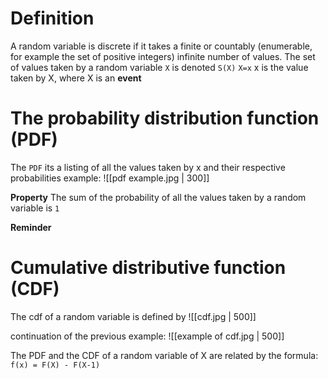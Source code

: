 # Definition
A random variable is discrete if it takes a finite or countably (enumerable, for example the set of positive integers) infinite number of values.
The set of values taken by a random variable `X` is denoted `S(X)`
`X=x` x is the value taken by X, where X is an **event**

# The probability distribution function (PDF)
The `PDF` its a listing of all the values taken by x and their respective probabilities
example:
![[pdf example.jpg | 300]]

**Property**
The sum of the probability of all the values taken by a random variable is `1`

**Reminder**

# Cumulative distributive function (CDF)
The cdf of a random variable is defined by
![[cdf.jpg | 500]]

continuation of the previous example:
![[example of cdf.jpg | 500]]

The PDF and the CDF of a random variable of X are related by the formula:
`f(x) = F(X) - F(X-1)`